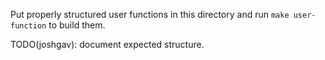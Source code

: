 Put properly structured user functions in this directory and run `make
user-function` to build them.

TODO(joshgav): document expected structure.
